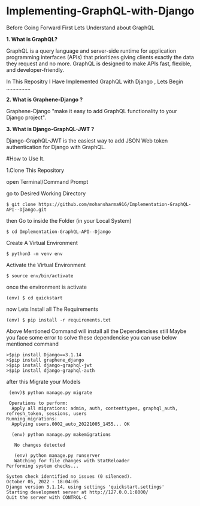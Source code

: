 # Implementing-GraphQL-with-Django

Before Going Forward First Lets Understand about GraphQL

<strong> 1. What is GraphQL? </strong>

GraphQL is a query language and server-side runtime for application programming interfaces (APIs) that prioritizes giving clients exactly the data they request and no more. GraphQL is designed to make APIs fast, flexible, and developer-friendly.


In This Repositry I Have  Implemented GraphQL with Django ,
Lets Begin ................

<strong> 2. What is Graphene-Django ?</strong>

Graphene-Django "make it easy to add GraphQL functionality to your Django project".


<strong>3. What is Django-GraphQL-JWT ?</strong>

Django-GraphQL-JWT is the easiest way to add JSON Web token authentication for Django with GraphQL.

#How to Use It.


1.Clone This Repository 

open Terminal/Command Prompt

go to Desired Working Directory 

```
$ git clone https://github.com/mohansharma916/Implementation-GraphQL-API--Django.git
```

then Go to inside the Folder (in your Local System)

```
$ cd Implementation-GraphQL-API--Django

```

Create A Virtual Environment

```
$ python3 -m venv env

```

Activate the Virtual Environment

```
$ source env/bin/activate

```
once the environment is activate

```
(env) $ cd quickstart

```
now Lets Install all The Requirements

```
(env) $ pip install -r requirements.txt

```
Above Mentioned Command will install all the Dependencises still Maybe you face some error 
to solve these dependencise you can use below mentioned command 

```
>$pip install Django==3.1.14
>$pip install graphene_django
>$pip install django-graphql-jwt
>$pip install django-graphql-auth

```


after this Migrate your Models

```
 (env)$ python manage.py migrate
 
 Operations to perform:
  Apply all migrations: admin, auth, contenttypes, graphql_auth, refresh_token, sessions, users
Running migrations:
  Applying users.0002_auto_20221005_1455... OK
  
  (env) python manage.py makemigrations
  
   No changes detected
   
   (env) python manage.py runserver
   Watching for file changes with StatReloader
Performing system checks...

System check identified no issues (0 silenced).
October 05, 2022 - 18:04:05
Django version 3.1.14, using settings 'quickstart.settings'
Starting development server at http://127.0.0.1:8000/
Quit the server with CONTROL-C


```
  
  


```

